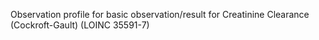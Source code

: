 
Observation profile for basic observation/result for Creatinine Clearance (Cockroft-Gault) (LOINC 35591-7)
		